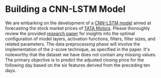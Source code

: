 # Building a CNN-LSTM Model

We are embarking on the development of a [CNN-LSTM model](https://machinelearningmastery.com/cnn-long-short-term-memory-networks/#:~:text=A%20CNN%20LSTM%20can%20be,the%20features%20across%20time%20steps.) aimed at forecasting the stock market prices of [TATA Motors](https://github.com/mohak2003/WIDS-23-24/blob/main/Week%204/TTM.csv). Please thoroughly review the provided [research paper](https://github.com/mohak2003/WIDS-23-24/blob/main/Week%204/CNN_LSTM_RESEARCH_PAPER.pdf) for insights into the optimal configuration of model layers, activation functions, filters, filter sizes, and related parameters. The data preprocessing phase will involve the implementation of the z-score technique, as specified in the paper. It's noteworthy that the dataset we have does not contain any missing values. The primary objective is to predict the adjusted closing price for the following day based on the six features derived from the preceding ten days.
